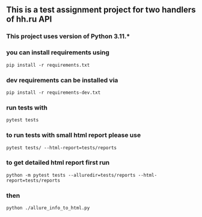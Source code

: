
## This is a test assignment project for two handlers of hh.ru API

### This project uses version of Python 3.11.*

### you can install requirements using
`pip install -r requirements.txt`

### dev requirements can be installed via
`pip install -r requirements-dev.txt`

### run tests with 
`pytest tests`

### to run tests with small html report please use
`pytest tests/ --html-report=tests/reports`

### to get detailed html report first run
`python -m pytest tests --alluredir=tests/reports --html-report=tests/reports`

### then
`python ./allure_info_to_html.py`

